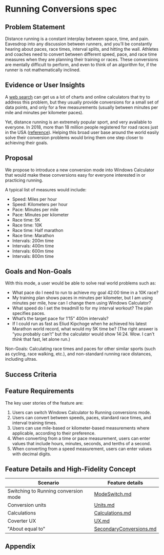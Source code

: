 # Running Conversions spec

## Problem Statement

Distance running is a constant interplay between space, time, and pain. Eavesdrop into any discussion between runners,
and you’ll be constantly hearing about paces, race times, interval splits, and hitting the wall. Athletes and coaches need
to convert between different speed, pace, and race time measures when they are planning their training or races. These conversions
are mentally difficult to perform, and even to think of an algorithm for, if the runner is not mathematically inclined.

## Evidence or User Insights

A [web search](https://www.bing.com/search?q=running+pace+conversion) can get us a lot of charts and online calculators that try to address this problem, but they usually provide conversions for a small set of data points, and only for a few measurements (usually between minutes per mile and minutes per kilometer
paces).

Yet, distance running is an extremely popular sport, and very available to everyone. In 2018, more than 18 million people registered
for road races just in the USA ([reference](https://runningusa.org/RUSA/News/2019/Running_USA_Releases_2019_U.S._Running_Trends_Report.aspx)). Helping this broad user base around the world easily solve their conversion problems would bring them one step closer to achieving their goals.

## Proposal

We propose to introduce a new conversion mode into Windows Calculator that would make these conversions easy for everyone interested
in or practicing running.

A typical list of measures would include:

* Speed: Miles per hour
* Speed: Kilometers per hour
* Pace: Minutes per mile
* Pace: Minutes per kilometer
* Race time: 5K
* Race time: 10K
* Race time: Half marathon
* Race time: Marathon
* Intervals: 200m time
* Intervals: 400m time
* Intervals: 600m time
* Intervals: 800m time

## Goals and Non-Goals

With this mode, a user would be able to solve real world problems such as:

* What pace do I need to run to achieve my goal 42:00 time in a 10K race?
* My training plan shows paces in minutes per kilometer, but I am using minutes per mile, how can I change them using Windows Calculator?
* What speed do I set the treadmill to for my interval workout? The plan specifies paces.
* What’s the target pace for 1’15” 400m intervals?
* If I could run as fast as Eliud Kipchoge when he achieved his latest Marathon world record, what would my 5K time be? (The right answer is “you probably can’t” but the calculator would show 14:24. Wow. I can't *think* that fast, let alone run.)

Non-Goals: Calculating race times and paces for other similar sports (such as cycling, race walking, etc.), and non-standard running race distances, including ultras.

## Success Criteria

<!-- How do we measure if things are successful? What’s the metric/KPI to track? Include proposed success metrics here. -->

## Feature Requirements

The key user stories of the feature are:

1. Users can switch Windows Calculator to Running conversions mode.
1. Users can convert between speeds, paces, standard race times, and interval training times.
1. Users can use mile-based or kilometer-based measurements where applicable, according to their preference.
1. When converting from a time or pace measurement, users can enter values that include hours, minutes, seconds, and tenths of a second.
1. When converting from a speed measurement, users can enter values with decimal digits.

## Feature Details and High-Fidelity Concept

| Scenario | Feature details |
| -------- | --------------- |
| Switching to Running conversion mode | [ModeSwitch.md](./ModeSwitch.md) |
| Conversion units | [Units.md](./Units.md) |
| Calculations | [Calculations.md](./Calculations.md) |
| Coverter UX | [UX.md](./UX.md) |
| "About equal to" | [SecondaryConversions.md](./SecondaryConversions.md) |

<!-- Show a detailed look at the experience. Make sure you cover all possible flows. Include any alternative designs that were considered. Call out if strings being used are proposed or final. Don’t forget about edge and error cases. Keep in mind compliance and other quality considerations. This should take the form of polished design comps and/or screenshots combined with textual descriptions. -->

## Appendix
<!-- Phases: For larger projects, it may be useful to break the plan into phases (e.g., crawl, walk, run). If applicable, detail that plan here. -->

<!-- Risks and Open Issues: Call out any open issues, if applicable. Waht's left to solve or agree on? -->

<!-- Resources: Include links to any additional documentation or resources, if applicable. -->
